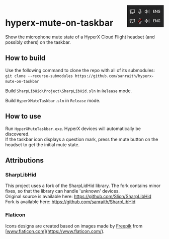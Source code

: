 <img align="right" src="docs/taskbar.png" alt="Microphone mute icon on taskbar" />

# hyperx-mute-on-taskbar

Show the microphone mute state of a HyperX Cloud Flight headset (and possibly others) on the taskbar.

## How to build

Use the following command to clone the repo with all of its submodules:  
`git clone --recurse-submodules https://github.com/sanraith/hyperx-mute-on-taskbar`

Build `SharpLibHid\Project\SharpLibHid.sln` in `Release` mode.

Build `HyperXMuteTaskbar.sln` in `Release` mode.

## How to use

Run `HyperXMuteTaskbar.exe`. HyperX devices will automatically be discovered.  
If the taskbar icon displays a question mark, press the mute button on the headset to get the initial mute state.

## Attributions

### SharpLibHid

This project uses a fork of the SharpLidHid library. The fork contains minor fixes, so that the library can handle 'unknown' devices.  
Original source is available here: <https://github.com/Slion/SharpLibHid>  
Fork is available here: <https://github.com/sanraith/SharpLibHid>

### Flaticon

Icons designs are created based on images made by [Freepik](http://www.freepik.com/) from [www.flaticon.com](https://www.flaticon.com/).
